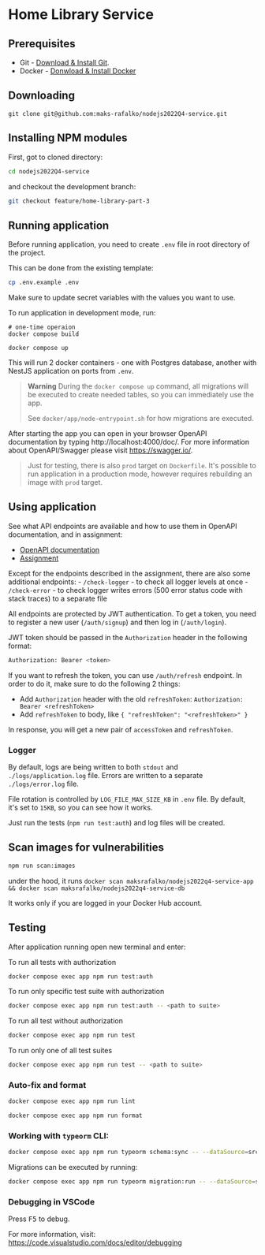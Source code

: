 # Home Library Service

## Prerequisites

- Git - [Download & Install Git](https://git-scm.com/downloads).
- Docker - [Donwload & Install Docker](https://docs.docker.com/get-docker)

## Downloading

```
git clone git@github.com:maks-rafalko/nodejs2022Q4-service.git
```

## Installing NPM modules

First, got to cloned directory:

```bash
cd nodejs2022Q4-service
```

and checkout the development branch:

```bash
git checkout feature/home-library-part-3
```

## Running application

Before running application, you need to create `.env` file in root directory of the project.

This can be done from the existing template:

```bash
cp .env.example .env
```

Make sure to update secret variables with the values you want to use.

To run application in development mode, run:

```
# one-time operaion
docker compose build

docker compose up
```

This will run 2 docker containers - one with Postgres database, another with NestJS application on ports from `.env`.

> **Warning**
> During the `docker compose up` command, all migrations will be executed to create needed tables, so you can immediately use the app.
>
> See `docker/app/node-entrypoint.sh` for how migrations are executed.

After starting the app you can open in your browser OpenAPI documentation by typing http://localhost:4000/doc/.
For more information about OpenAPI/Swagger please visit https://swagger.io/.

> Just for testing, there is also `prod` target on `Dockerfile`. It's possible to run application in a production mode, however requires rebuilding an image with `prod` target.

## Using application

See what API endpoints are available and how to use them in OpenAPI documentation, and in assignment:

- [OpenAPI documentation](http://localhost:4000/doc/)
- [Assignment](https://github.com/AlreadyBored/nodejs-assignments/blob/22bfc08752babe59c7c7ea25e3fde771dc7b27c6/assignments/rest-service/assignment.md)

Except for the endpoints described in the assignment, there are also some additional endpoints:
    - `/check-logger` - to check all logger levels at once
    - `/check-error` - to check logger writes errors (500 error status code with stack traces) to a separate file

All endpoints are protected by JWT authentication. To get a token, you need to register a new user (`/auth/signup`) and then log in (`/auth/login`).

JWT token should be passed in the `Authorization` header in the following format:

```bash
Authorization: Bearer <token>
```

If you want to refresh the token, you can use `/auth/refresh` endpoint. In order to do it, make sure to do the following 2 things:

- Add `Authorization` header with the old `refreshToken`: `Authorization: Bearer <refreshToken>`
- Add `refreshToken` to body, like `{ "refreshToken": "<refreshToken>" }`

In response, you will get a new pair of `accessToken` and `refreshToken`.

### Logger

By default, logs are being written to both `stdout` and `./logs/application.log` file. Errors are written to a separate `./logs/error.log` file.

File rotation is controlled by `LOG_FILE_MAX_SIZE_KB` in `.env` file. By default, it's set to `15KB`, so you can see how it works.

Just run the tests (`npm run test:auth`) and log files will be created.

## Scan images for vulnerabilities

```bash
npm run scan:images
```

under the hood, it runs `docker scan maksrafalko/nodejs2022q4-service-app && docker scan maksrafalko/nodejs2022q4-service-db`

It works only if you are logged in your Docker Hub account.

## Testing

After application running open new terminal and enter:

To run all tests with authorization

```bash
docker compose exec app npm run test:auth
```
To run only specific test suite with authorization

```bash
docker compose exec app npm run test:auth -- <path to suite>
```
To run all test without authorization

```bash
docker compose exec app npm run test
```
To run only one of all test suites

```bash
docker compose exec app npm run test -- <path to suite>
```
### Auto-fix and format

```bash
docker compose exec app npm run lint
```

```bash
docker compose exec app npm run format
```

### Working with `typeorm` CLI:

```bash
docker compose exec app npm run typeorm schema:sync -- --dataSource=src/data-source.ts
```

Migrations can be executed by running:

```bash
docker compose exec app npm run typeorm migration:run -- --dataSource=src/data-source.ts
```

### Debugging in VSCode

Press <kbd>F5</kbd> to debug.

For more information, visit: https://code.visualstudio.com/docs/editor/debugging
